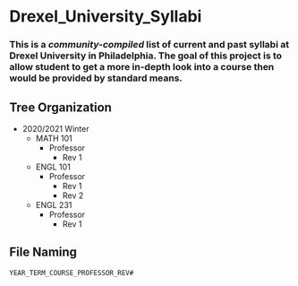 # Drexel_University_Syllabi
### This is a ***community-compiled*** list of current and past syllabi at Drexel University in Philadelphia. The goal of this project is to allow student to get a more in-depth look into a course then would be provided by standard means.

<!---
The syllabi are organized by term/year => course => proffessor name => revisions (if applicable).
--->


## Tree Organization
- 2020/2021 Winter
  - MATH 101
    - Professor
      - Rev 1
  - ENGL 101
    - Professor
      - Rev 1
      - Rev 2
  - ENGL 231
    - Professor
      - Rev 1

## File Naming
    YEAR_TERM_COURSE_PROFESSOR_REV#

